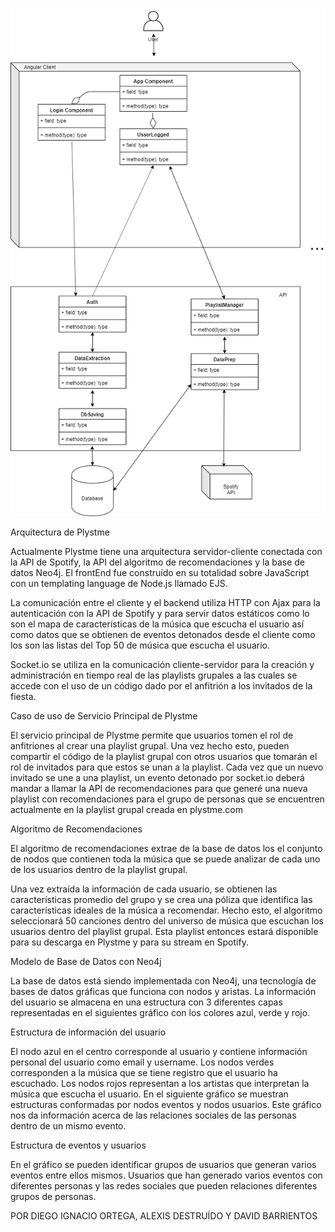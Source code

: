 ![alt text](https://github.com/Diegorandom/PlystmeBeta/blob/master/Music%20Recommendation%20UML.png)

Arquitectura de Plystme

Actualmente Plystme tiene una arquitectura servidor-cliente conectada con la API de Spotify, la API del algoritmo de recomendaciones y la base de datos Neo4j. El frontEnd fue construído en su totalidad sobre JavaScript con un templating language de Node.js llamado EJS. 

La comunicación entre el cliente y el backend utiliza HTTP con Ajax para la autenticación con la API de Spotify y para servir datos estáticos como lo son el mapa de características de la música que escucha el usuario así como datos que se obtienen de eventos detonados desde el cliente como los son las listas del Top 50 de música que escucha el usuario. 

Socket.io se utiliza en la comunicación cliente-servidor para la creación y administración en tiempo real de las playlists grupales a las cuales se accede con el uso de un código dado por el anfitrión a los invitados de la fiesta.


Caso de uso de Servicio Principal de Plystme

El servicio principal de Plystme permite que usuarios tomen el rol de anfitriones al crear una playlist grupal. Una vez hecho esto, pueden compartir el código de la playlist grupal con otros usuarios que tomarán el rol de invitados para que estos se unan a la playlist. Cada vez que un nuevo invitado se une a una playlist, un evento detonado por socket.io deberá mandar a llamar la API de recomendaciones para que generé una nueva playlist con recomendaciones para el grupo de personas que se encuentren actualmente en la playlist grupal creada en plystme.com

Algoritmo de Recomendaciones

El algoritmo de recomendaciones extrae de la base de datos los el conjunto de nodos que contienen toda la música que se puede analizar de cada uno de los usuarios dentro de la playlist grupal.

Una vez extraída la información de cada usuario, se obtienen las características promedio del grupo y se crea una póliza que identifica las características ideales de la música a recomendar. Hecho esto, el algoritmo seleccionará 50 canciones dentro del universo de música que escuchan los usuarios dentro del playlist grupal. Esta playlist entonces estará disponible para su descarga en Plystme y para su stream en Spotify.

Modelo de Base de Datos con Neo4j

La base de datos está siendo implementada con Neo4j, una tecnología de bases de datos gráficas que funciona con nodos y aristas. La información del usuario se almacena en una estructura con 3 diferentes capas representadas en el siguientes gráfico con los colores azul, verde y rojo.


Estructura de información del usuario

El nodo azul en el centro corresponde al usuario y contiene información personal del usuario como email y username. Los nodos verdes corresponden a la música que se tiene registro que el usuario ha escuchado. Los nodos rojos representan a los artistas que interpretan la música que escucha el usuario. 
En el siguiente gráfico se muestran estructuras conformadas por nodos eventos y nodos usuarios. Este gráfico nos da información acerca de las relaciones sociales de las personas dentro de un mismo evento. 


Estructura de eventos y usuarios

En el gráfico se pueden identificar grupos de usuarios que generan varios eventos entre ellos mismos. Usuarios que han generado varios eventos con diferentes personas y las redes sociales que pueden relaciones diferentes grupos de personas.


POR DIEGO IGNACIO ORTEGA, ALEXIS DESTRUÍDO Y DAVID BARRIENTOS
